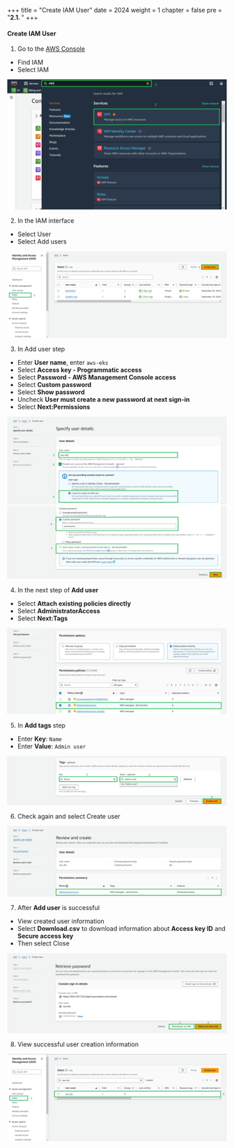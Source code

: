 +++
title = "Create IAM User"
date = 2024
weight = 1
chapter = false
pre = "<b>2.1. </b>"
+++

#### Create IAM User
1. Go to the [AWS Console](https://aws.amazon.com/console/) 
- Find IAM
- Select IAM

![0001-createiamuser](/images/2-Preparation-steps/1-Create-IAM-User/0001-createiamuser.png?width=90pc)

2. In the IAM interface
- Select User
- Select Add users

![0002-createiamuser](/images/2-Preparation-steps/1-Create-IAM-User/0002-createiamuser.png?width=90pc)

3. In Add user step
- Enter **User name**, enter `aws-eks`
- Select **Access key - Programmatic access**
- Select **Password - AWS Management Console access**
- Select **Custom password**
- Select **Show password**
- Uncheck **User must create a new password at next sign-in**
- Select **Next:Permissions**

![0003-createiamuser](/images/2-Preparation-steps/1-Create-IAM-User/0003-createiamuser.png?width=90pc)
![0003-createiamuser](/images/2-Preparation-steps/1-Create-IAM-User/0003.1-createiamuser.png?width=90pc)

4. In the next step of **Add user**
- Select **Attach existing policies directly**
- Select **AdministratorAccess**
- Select **Next:Tags**


![0004-createiamuser](/images/2-Preparation-steps/1-Create-IAM-User/0004-createiamuser.png?width=90pc)

5. In **Add tags** step
- Enter **Key**: `Name`
- Enter **Value**: `Admin user`

![0005-createiamuser](/images/2-Preparation-steps/1-Create-IAM-User/0005-createiamuser.png?width=90pc)

6. Check again and select Create user

![0006-createiamuser](/images/2-Preparation-steps/1-Create-IAM-User/0006-createiamuser.png?width=90pc)

7. After **Add user** is successful
- View created user information
- Select **Download.csv** to download information about **Access key ID** and **Secure access key**
- Then select Close

![0007-createiamuser](/images/2-Preparation-steps/1-Create-IAM-User/0007-createiamuser.png?width=90pc)

8. View successful user creation information

![0008-createiamuser](/images/2-Preparation-steps/1-Create-IAM-User/0008-createiamuser.png?width=90pc)